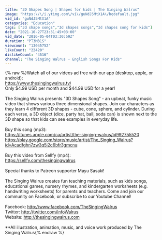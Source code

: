```yaml
---
title: "3D Shapes Song | Shapes for kids | The Singing Walrus"
image: "https:\/\/i.ytimg.com\/vi\/guNdJ5MtX1A\/hqdefault.jpg"
vid_id: "guNdJ5MtX1A"
categories: "Education"
tags: ["3d shape songs","3d shapes songs","3d shapes song for kids"]
date: "2021-10-27T23:31:45+03:00"
vid_date: "2016-05-04T03:30:59Z"
duration: "PT3M31S"
viewcount: "13045752"
likeCount: "22420"
dislikeCount: "4516"
channel: "The Singing Walrus - English Songs For Kids"
---
```

{% raw %}Watch all of our videos ad free with our app (desktop, apple, or android):<br /><a rel="nofollow" target="blank" href="https://www.thesingingwalrus.tv/">https://www.thesingingwalrus.tv/</a><br />Only $4.99 USD per month and $44.99 USD for a year!<br /><br />The Singing Walrus presents &quot;3D Shapes Song&quot; - an upbeat, funky music video that shows various three dimensional shapes. Join our characters as they learn 4 different 3D shapes - cube, cone, sphere, and cylinder. During each verse, a 3D object (dice, party hat, ball, soda can) is shown next to the 3D shape so that kids can see examples in everyday life.<br /><br />Buy this song (mp3):<br /><a rel="nofollow" target="blank" href="https://itunes.apple.com/ca/artist/the-singing-walrus/id992755520">https://itunes.apple.com/ca/artist/the-singing-walrus/id992755520</a><br /><a rel="nofollow" target="blank" href="https://play.google.com/store/music/artist/The_Singing_Walrus?id=Acadfghn7zw3q5i2c6bfr3gmcnu">https://play.google.com/store/music/artist/The_Singing_Walrus?id=Acadfghn7zw3q5i2c6bfr3gmcnu</a><br /><br />Buy this video from Sellfy (mp4):<br /><a rel="nofollow" target="blank" href="https://sellfy.com/thesingingwalrus">https://sellfy.com/thesingingwalrus</a><br /><br />Special thanks to Patreon supporter Mayu Sasaki!<br /><br />The Singing Walrus creates fun teaching materials, such as kids songs, educational games, nursery rhymes, and kindergarten worksheets (e.g. handwriting worksheets) for parents and teachers. Come and join our community on Facebook, or subscribe to our Youtube Channel!<br /><br />Facebook: <a rel="nofollow" target="blank" href="http://www.facebook.com/TheSingingWalrus">http://www.facebook.com/TheSingingWalrus</a><br />Twitter: <a rel="nofollow" target="blank" href="http://twitter.com/InfoWalrus">http://twitter.com/InfoWalrus</a><br />Website: <a rel="nofollow" target="blank" href="http://thesingingwalrus.com">http://thesingingwalrus.com</a><br /><br />**All illustration, animation, music, and voice work produced by The Singing Walrus{% endraw %}
